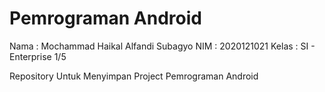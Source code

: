 # Pemrograman Android 

Nama  : Mochammad Haikal Alfandi Subagyo
NIM   : 2020121021
Kelas : SI - Enterprise 1/5

Repository Untuk Menyimpan Project Pemrograman Android
